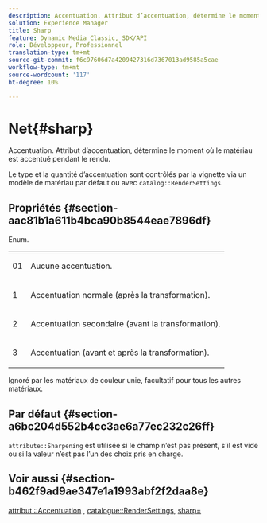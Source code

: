 ```yaml
---
description: Accentuation. Attribut d’accentuation, détermine le moment où le matériau est accentué pendant le rendu.
solution: Experience Manager
title: Sharp
feature: Dynamic Media Classic, SDK/API
role: Développeur, Professionnel
translation-type: tm+mt
source-git-commit: f6c97606d7a4209427316d7367013ad9585a5cae
workflow-type: tm+mt
source-wordcount: '117'
ht-degree: 10%

---
```



# Net{#sharp}

Accentuation. Attribut d’accentuation, détermine le moment où le matériau est accentué pendant le rendu.

Le type et la quantité d’accentuation sont contrôlés par la vignette via un modèle de matériau par défaut ou avec `catalog::RenderSettings`.

## Propriétés {#section-aac81b1a611b4bca90b8544eae7896df}

Enum.

<table id="simpletable_D52B41A39E4E4E54A06821B9D689DB30"> 
 <tr class="strow"> 
  <td class="stentry"> <p>01 </p></td> 
  <td class="stentry"> <p>Aucune accentuation. </p></td> 
 </tr> 
 <tr class="strow"> 
  <td class="stentry"> <p>1 </p></td> 
  <td class="stentry"> <p>Accentuation normale (après la transformation). </p></td> 
 </tr> 
 <tr class="strow"> 
  <td class="stentry"> <p>2 </p></td> 
  <td class="stentry"> <p>Accentuation secondaire (avant la transformation). </p></td> 
 </tr> 
 <tr class="strow"> 
  <td class="stentry"> <p>3 </p></td> 
  <td class="stentry"> <p>Accentuation (avant et après la transformation). </p></td> 
 </tr> 
</table>

Ignoré par les matériaux de couleur unie, facultatif pour tous les autres matériaux.

## Par défaut {#section-a6bc204d552b4cc3ae6a77ec232c26ff}

`attribute::Sharpening` est utilisée si le champ n’est pas présent, s’il est vide ou si la valeur n’est pas l’un des choix pris en charge.

## Voir aussi {#section-b462f9ad9ae347e1a1993abf2f2daa8e}

[attribut ::Accentuation](../../../../../ir-api/material-cat/image-rendering-api-ref/c-ir-material-catalog/c-ir-attributes-reference/r-ir-cat-sharp.md#reference-c706450cf95347f98f86c696f9167297) ,  [catalogue::RenderSettings](../../../../../ir-api/material-cat/image-rendering-api-ref/c-ir-material-catalog/c-ir-attributes-reference/r-ir-rendersettings.md#reference-f3ae5e18095d40b2a8edef957dd82fbd),  [sharp=](../../../../../ir-api/http-protocol/image-rendering-api-ref/c-ir-http-protocol-ref/c-ir-http-protocol-command-reference/r-ir-http-sharp.md#reference-acdd87f6b5de4e3a85e5d3c03022a35a)
